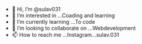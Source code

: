 - 👋 Hi, I’m @sulav031
- 👀 I’m interested in ...Coading and learning
- 🌱 I’m currently learning ...To code
- 💞️ I’m looking to collaborate on ...Webdevelopment
- 📫 How to reach me ...Instagram...sulav.031

<!---
sulav031/sulav031 is a ✨ special ✨ repository because its `README.md` (this file) appears on your GitHub profile.
You can click the Preview link to take a look at your changes.
--->
